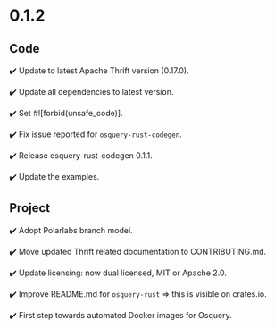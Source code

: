 # 0.1.2

## Code

:heavy_check_mark: Update to latest Apache Thrift version (0.17.0).

:heavy_check_mark: Update all dependencies to latest version.

:heavy_check_mark: Set #![forbid(unsafe_code)].

:heavy_check_mark: Fix issue reported for `osquery-rust-codegen`.

:heavy_check_mark: Release osquery-rust-codegen 0.1.1.

:heavy_check_mark: Update the examples.

## Project

:heavy_check_mark: Adopt Polarlabs branch model.

:heavy_check_mark: Move updated Thrift related documentation to CONTRIBUTING.md.

:heavy_check_mark: Update licensing: now dual licensed, MIT or Apache 2.0.

:heavy_check_mark: Improve README.md for `osquery-rust` => this is visible on crates.io.

:heavy_check_mark: First step towards automated Docker images for Osquery.
